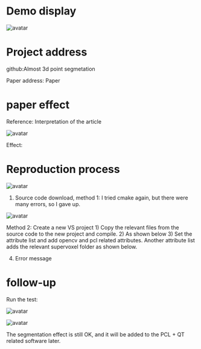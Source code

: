 #  Demo display 

 ![avatar]( 882d262a5bee413e8c7f9d30996d0cf6.gif) 

#  Project address 

 github:Almost 3d point segmetation 

 Paper address: Paper 

#  paper effect 

 Reference: Interpretation of the article 

 ![avatar]( 8b8e7ce9f8b84aa7966c7d0ad9fdcbb2.png) 

 Effect: 

#  Reproduction process 

 ![avatar]( 430ecb6e4b8a47f48465fa78a5044e14.png) 

 1. Source code download, method 1: I tried cmake again, but there were many errors, so I gave up. 

 ![avatar]( 86616d495b2f404b8f27514fe09e7823.png) 

 Method 2: Create a new VS project 1) Copy the relevant files from the source code to the new project and compile. 2) As shown below 3) Set the attribute list and add opencv and pcl related attributes. Another attribute list adds the relevant supervoxel folder as shown below.  

 4) Error message 

#  follow-up 

 Run the test: 

 ![avatar]( bde0ebfc0ae24a3491f90a6a7efc0b40.png) 

 ![avatar]( 0c8efd6d8db24b4aac2cf2a7250bd708.png) 

  The segmentation effect is still OK, and it will be added to the PCL + QT related software later. 

